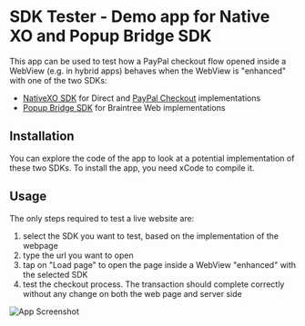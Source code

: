 # SDK Tester - Demo app for Native XO and Popup Bridge SDK

This app can be used to test how a PayPal checkout flow opened inside a WebView (e.g. in hybrid apps) behaves when the WebView is "enhanced" with one of the two SDKs:
* [NativeXO SDK](https://github.com/paypal/paypalnativecheckout-docs/blob/master/ios.md) for Direct and [PayPal Checkout](https://github.com/paypal/paypal-checkout) implementations
* [Popup Bridge SDK](https://github.com/braintree/popup-bridge-ios) for Braintree Web implementations

## Installation

You can explore the code of the app to look at a potential implementation of these two SDKs. To install the app, you need xCode to compile it.

## Usage

The only steps required to test a live website are:

1. select the SDK you want to test, based on the implementation of the webpage
2. type the url you want to open
3. tap on "Load page" to open the page inside a WebView "enhanced" with the selected SDK
4. test the checkout process. The transaction should complete correctly without any change on both the web page and server side

![App Screenshot](https://github.com/andreabondi/sdktester/blob/master/Images/sdkTester.png "Screenshot")
